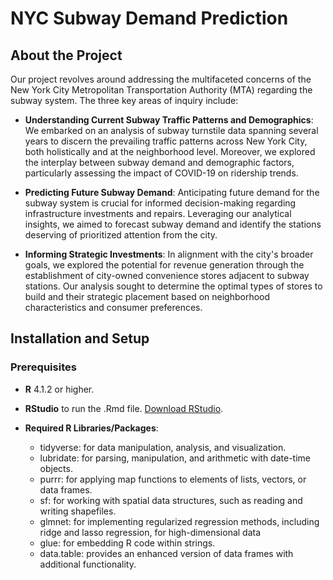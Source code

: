 # NYC Subway Demand Prediction

## About the Project
Our project revolves around addressing the multifaceted concerns of the New York City Metropolitan Transportation Authority (MTA) regarding the subway system. The three key areas of inquiry include:
* **Understanding Current Subway Traffic Patterns and Demographics**: We embarked on an analysis of subway turnstile data spanning several years to discern the prevailing traffic patterns across New York City, both holistically and at the neighborhood level. Moreover, we explored the interplay between subway demand and demographic factors, particularly assessing the impact of COVID-19 on ridership trends.

* **Predicting Future Subway Demand**: Anticipating future demand for the subway system is crucial for informed decision-making regarding infrastructure investments and repairs. Leveraging our analytical insights, we aimed to forecast subway demand and identify the stations deserving of prioritized attention from the city.

* **Informing Strategic Investments**: In alignment with the city's broader goals, we explored the potential for revenue generation through the establishment of city-owned convenience stores adjacent to subway stations. Our analysis sought to determine the optimal types of stores to build and their strategic placement based on neighborhood characteristics and consumer preferences.

## Installation and Setup
### Prerequisites
* **R** 4.1.2 or higher.
* **RStudio** to run the .Rmd file. [Download RStudio](https://posit.co/downloads/).

* **Required R Libraries/Packages**:
  * tidyverse: for data manipulation, analysis, and visualization.
  * lubridate: for parsing, manipulation, and arithmetic with date-time objects.
  * purrr: for applying map functions to elements of lists, vectors, or data frames.
  * sf:  for working with spatial data structures, such as reading and writing shapefiles.
  * glmnet: for implementing regularized regression methods, including ridge and lasso regression, for high-dimensional data
  * glue: for embedding R code within strings.
  * data.table: provides an enhanced version of data frames with additional functionality. 
